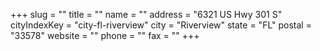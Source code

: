 +++
slug = ""
title = ""
name = ""
address = "6321 US Hwy 301 S"
cityIndexKey = "city-fl-riverview"
city = "Riverview"
state = "FL"
postal = "33578"
website = ""
phone = ""
fax = ""
+++
